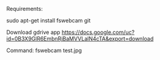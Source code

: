 Requirements:

sudo apt-get install fswebcam git

Download gdrive app
https://docs.google.com/uc?id=0B3X9GlR6EmbnRjBaMVVLalN4cTA&export=download



Command:
fswebcam test.jpg
